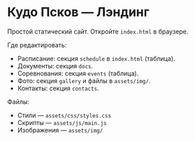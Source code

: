 # Кудо Псков — Лэндинг

Простой статический сайт. Откройте `index.html` в браузере.

Где редактировать:
- Расписание: секция `schedule` в `index.html` (таблица).
- Документы: секция `docs`.
- Соревнования: секция `events` (таблица).
- Фото: секция `gallery` и файлы в `assets/img/`.
- Контакты: секция `contacts`.

Файлы:
- Стили — `assets/css/styles.css`
- Скрипты — `assets/js/main.js`
- Изображения — `assets/img/`
